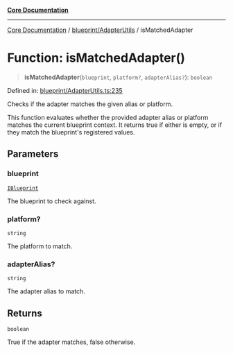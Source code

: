 [**Core Documentation**](../../../README.md)

***

[Core Documentation](../../../README.md) / [blueprint/AdapterUtils](../README.md) / isMatchedAdapter

# Function: isMatchedAdapter()

> **isMatchedAdapter**(`blueprint`, `platform?`, `adapterAlias?`): `boolean`

Defined in: [blueprint/AdapterUtils.ts:235](https://github.com/stonemjs/core/blob/e2fddc9518734748c09a72d4b4064dd1d4c1288c/src/blueprint/AdapterUtils.ts#L235)

Checks if the adapter matches the given alias or platform.

This function evaluates whether the provided adapter alias or platform
matches the current blueprint context. It returns true if either is empty,
or if they match the blueprint's registered values.

## Parameters

### blueprint

[`IBlueprint`](../../../declarations/type-aliases/IBlueprint.md)

The blueprint to check against.

### platform?

`string`

The platform to match.

### adapterAlias?

`string`

The adapter alias to match.

## Returns

`boolean`

True if the adapter matches, false otherwise.
